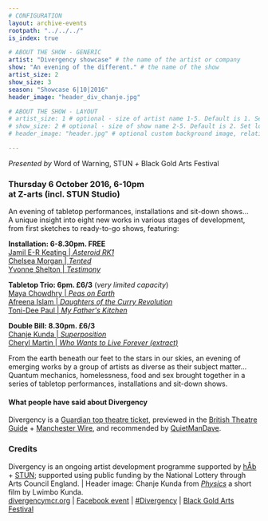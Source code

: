 ```yaml
---
# CONFIGURATION
layout: archive-events
rootpath: "../../../"
is_index: true

# ABOUT THE SHOW - GENERIC
artist: "Divergency showcase" # the name of the artist or company
show: "An evening of the different." # the name of the show
artist_size: 2
show_size: 3
season: "Showcase 6|10|2016"
header_image: "header_div_chanje.jpg"

# ABOUT THE SHOW - LAYOUT
# artist_size: 1 # optional - size of artist name 1-5. Default is 1. Set longer names to lower values
# show_size: 2 # optional - size of show name 2-5. Default is 2. Set longer names to lower values
# header_image: "header.jpg" # optional custom background image, relative to current page

---
```

*Presented by* Word of Warning, STUN *+* Black Gold Arts Festival         
         
### Thursday 6 October 2016, 6-10pm<br>at Z-arts (incl. STUN Studio)    
An evening of tabletop performances, installations and sit-down shows…          
A unique insight into eight new works in various stages of development, from first sketches to ready-to-go shows, featuring:             
         
**Installation: 6-8.30pm. FREE**            
<a href="http://www.wordofwarning.org/archive/2016-divergency/keating" target="_blank">Jamil E-R Keating | *Asteroid RK1*</a>        
<a href="http://www.wordofwarning.org/archive/2016-divergency/morgan" target="_blank">Chelsea Morgan | *Tented*</a>             
<a href="http://www.wordofwarning.org/archive/2016-divergency/shelton" target="_blank">Yvonne Shelton | *Testimony*</a>         
         
**Tabletop Trio: 6pm. £6/3** (*very limited capacity*)      
<a href="http://www.wordofwarning.org/archive/2016-divergency/chowdhry" target="_blank">Maya Chowdhry | *Peas on Earth*</a>        
<a href="http://www.wordofwarning.org/archive/2016-divergency/islam" target="_blank">Afreena Islam | *Daughters of the Curry Revolution*</a>        
<a href="http://www.wordofwarning.org/archive/2016-divergency/paul" target="_blank">Toni-Dee Paul | *My Father's Kitchen*</a>        
         
**Double Bill: 8.30pm. £6/3**          
<a href="http://www.wordofwarning.org/archive/2016-divergency/kunda" target="_blank">Chanje Kunda | *Superposition*</a>         
<a href="http://www.wordofwarning.org/archive/2016-divergency/martin" target="_blank">Cheryl Martin | *Who Wants to Live Forever (extract)*</a>          
         
From the earth beneath our feet to the stars in our skies, an evening of emerging works by a group of artists as diverse as their subject matter…<br>Quantum mechanics, homelessness, food and sex brought together in a series of tabletop performances, installations and sit-down shows.         
         
#### What people have said about Divergency         
Divergency is a <a href="http://www.theguardian.com/stage/theatreblog/2016/oct/03/torn-royal-court-orbit-festival-frantic-assembly-one-night-in-miami-donmar-theatre-top-tickets" target="_blank">Guardian top theatre ticket</a>, previewed in the <a href="http://www.britishtheatreguide.info/news/marathon-events-for-manchester-6762" target="_blank">British Theatre Guide</a> + <a href="http://manchesterwire.co.uk/#!/free-performance-art-word-of-warning-at-z-arts-ft-29-events-in-11-hrs" target="_blank">Manchester Wire</a>, and recommended by <a href="http://quietmandave.co.uk/2016/09/october-theatre" target="_blank">QuietManDave</a>.           
             
### Credits         
Divergency is an ongoing artist development programme supported by [hÅb](/hab) + <a href="http://stunlive.com" target="_blank">STUN</a>; supported using public funding by the National Lottery through Arts Council England. | Header image: Chanje Kunda from
<a href="https://vimeo.com/148735827" target="_blank">*Physics*</a> a short film by Lwimbo Kunda.                 
<a href="http://divergencymcr.org" target="_blank">divergencymcr.org</a> | <a href="http://facebook.com/events/138098743314898" target="_blank">Facebook event</a> | <a href="http://twitter.com/hashtag/Divergency" target="_blank">#Divergency</a> | <a href="http://bgafestival.com" target="_blank">Black Gold Arts Festival</a>
